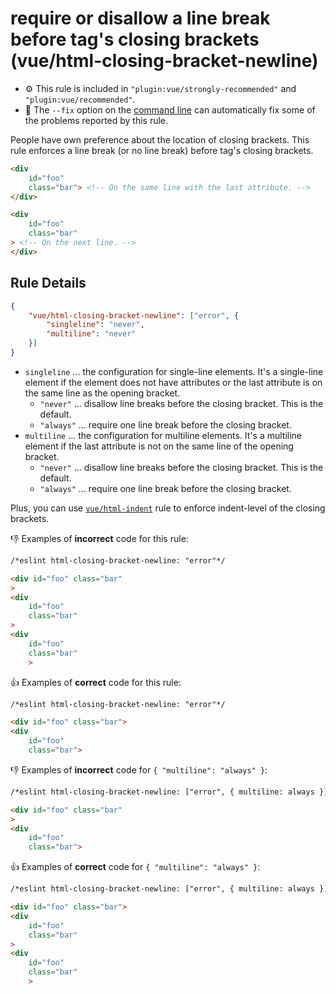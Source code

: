 # require or disallow a line break before tag's closing brackets (vue/html-closing-bracket-newline)

- :gear: This rule is included in `"plugin:vue/strongly-recommended"` and `"plugin:vue/recommended"`.
- :wrench: The `--fix` option on the [command line](https://eslint.org/docs/user-guide/command-line-interface#fixing-problems) can automatically fix some of the problems reported by this rule.

People have own preference about the location of closing brackets.
This rule enforces a line break (or no line break) before tag's closing brackets.

```html
<div
    id="foo"
    class="bar"> <!-- On the same line with the last attribute. -->
</div>

<div
    id="foo"
    class="bar"
> <!-- On the next line. -->
</div>
```

## Rule Details

```json
{
    "vue/html-closing-bracket-newline": ["error", {
        "singleline": "never",
        "multiline": "never"
    }]
}
```

- `singleline` ... the configuration for single-line elements. It's a single-line element if the element does not have attributes or the last attribute is on the same line as the opening bracket.
    - `"never"` ... disallow line breaks before the closing bracket. This is the default.
    - `"always"` ... require one line break before the closing bracket.
- `multiline` ... the configuration for multiline elements. It's a multiline element if the last attribute is not on the same line of the opening bracket.
    - `"never"` ... disallow line breaks before the closing bracket. This is the default.
    - `"always"` ... require one line break before the closing bracket.

Plus, you can use [`vue/html-indent`](./html-indent.md) rule to enforce indent-level of the closing brackets.

:-1: Examples of **incorrect** code for this rule:

```html
/*eslint html-closing-bracket-newline: "error"*/

<div id="foo" class="bar"
>
<div
    id="foo"
    class="bar"
>
<div
    id="foo"
    class="bar"
    >
```

:+1: Examples of **correct** code for this rule:

```html
/*eslint html-closing-bracket-newline: "error"*/

<div id="foo" class="bar">
<div
    id="foo"
    class="bar">
```

:-1: Examples of **incorrect** code for `{ "multiline": "always" }`:

```html
/*eslint html-closing-bracket-newline: ["error", { multiline: always }]*/

<div id="foo" class="bar"
>
<div
    id="foo"
    class="bar">
```

:+1: Examples of **correct** code for `{ "multiline": "always" }`:

```html
/*eslint html-closing-bracket-newline: ["error", { multiline: always }]*/

<div id="foo" class="bar">
<div
    id="foo"
    class="bar"
>
<div
    id="foo"
    class="bar"
    >
```
